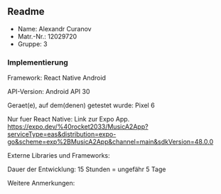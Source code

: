 ## Readme

* Name:	Alexandr Curanov
* Matr.-Nr.:	12029720
* Gruppe:	3


### Implementierung

Framework:	React Native Android

API-Version:	Android API 30

Geraet(e), auf dem(denen) getestet wurde:
Pixel 6

Nur fuer React Native: Link zur Expo App.
https://expo.dev/%40rocket2033/MusicA2App?serviceType=eas&distribution=expo-go&scheme=exp%2BMusicA2App&channel=main&sdkVersion=48.0.0

Externe Libraries und Frameworks:


Dauer der Entwicklung:
15 Stunden = ungefähr 5 Tage

Weitere Anmerkungen:

